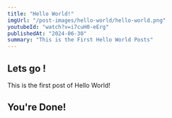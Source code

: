 ```yaml
---
title: "Hello World!"
imgUrl: "/post-images/hello-world/hello-world.png"
youtubeId: "watch?v=i7cuH0-eErg"
publishedAt: "2024-06-30"
summary: "This is the First Hello World Posts"
---
```


## Lets go !

This is the first post of Hello World!

## You're Done!
